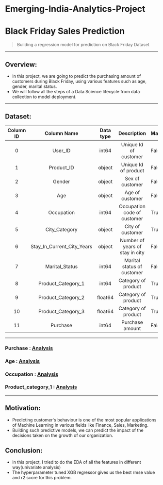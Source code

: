 # Emerging-India-Analytics-Project

# Black Friday Sales Prediction
> Building a regression model for prediction on Black Friday Dataset
----

## Overview:
- In this project, we are going to predict the purchasing amount of customers during Black Friday, using various features such as age, gender, marital status.
- We will follow all the steps of a Data Science lifecycle from data collection to model deployment.
----

## Dataset:
| Column ID |         Column Name        | Data type |           Description           | Masked |
|:---------:|:--------------------------:|:---------:|:-------------------------------:|--------|
|     0     |           User_ID          |   int64   |      Unique Id of customer      | False  |
|     1     |         Product_ID         |   object  |       Unique Id of product      | False  |
|     2     |           Gender           |   object  |         Sex of customer         | False  |
|     3     |             Age            |   object  |         Age of customer         | False  |
|     4     |         Occupation         |   int64   |   Occupation code of customer   | True   |
|     5     |        City_Category       |   object  |         City of customer        | True   |
|     6     | Stay_In_Current_City_Years |   object  | Number of years of stay in city | False  |
|     7     |       Marital_Status       |   int64   |    Marital status of customer   | False  |
|     8     |     Product_Category_1     |   int64   |       Category of product       | True   |
|     9     |     Product_Category_2     |  float64  |       Category of product       | True   |
|     10    |     Product_Category_3     |  float64  |       Category of product       | True   |
|     11    |          Purchase          |   int64   |         Purchase amount         | False  |

----

### Purchase : [Analysis](https://github.com/Poulami0702/Emerging-India-Analytics-Project/blob/main/readme/Purchase.JPG) 
### Age : [Analysis](https://github.com/Poulami0702/Emerging-India-Analytics-Project/blob/main/readme/Age.JPG) 
### Occupation : [Analysis](https://github.com/Poulami0702/Emerging-India-Analytics-Project/blob/main/readme/Occupation.JPG) 
### Product_category_1 : [Analysis](https://github.com/Poulami0702/Emerging-India-Analytics-Project/blob/main/readme/Product_category_1.JPG) 
----

## Motivation:
- Predicting customer's behaviour is one of the most popular applications of Machine Learning in various fields like Finance, Sales, Marketing.
- Building such predictive models, we can predict the impact of the decisions taken on the growth of our organization.

## Conclusion:
- In this project, I tried to do the EDA of all the features in different way(univariate analysis)
- The hyperparameter tuned XGB regressor gives us the best rmse value and r2 score for this problem.
